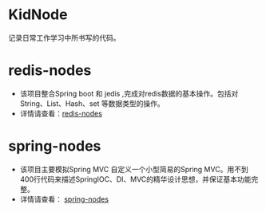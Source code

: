 # KidNode
记录日常工作学习中所书写的代码。
# redis-nodes
- 该项目整合Spring boot 和 jedis ,完成对redis数据的基本操作。包括对String、List、Hash、set 等数据类型的操作。
- 详情请查看：[redis-nodes](https://github.com/kid-297/KidNode/blob/master/redis-nodes/REDIS_README.MD)

# spring-nodes
- 该项目主要模拟Spring MVC 自定义一个小型简易的Spring MVC。用不到400行代码来描述SpringIOC、DI、MVC的精华设计思想，并保证基本功能完整。
- 详情请查看：
[spring-nodes](https://github.com/kid-297/KidNode/blob/master/spring-nodes/SPRING_NODES_REDAME.md)